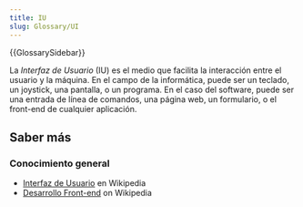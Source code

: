 ```yaml
---
title: IU
slug: Glossary/UI
---
```


{{GlossarySidebar}}

La _Interfaz de Usuario_ (IU) es el medio que facilita la interacción entre el usuario y la máquina. En el campo de la informática, puede ser un teclado, un joystick, una pantalla, o un programa. En el caso del software, puede ser una entrada de línea de comandos, una página web, un formulario, o el front-end de cualquier aplicación.

## Saber más

### Conocimiento general

- [Interfaz de Usuario](https://es.wikipedia.org/wiki/Interfaz_de_usuario) en Wikipedia
- [Desarrollo Front-end](https://es.wikipedia.org/wiki/Desarrollo_web_Front-end) on Wikipedia
